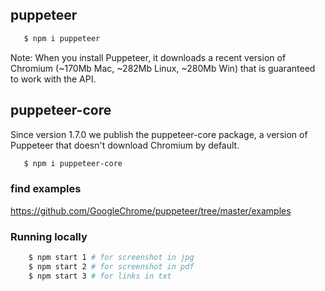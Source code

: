 ## puppeteer

```bash
   $ npm i puppeteer
```

Note: When you install Puppeteer, it downloads a recent version of Chromium (~170Mb Mac, ~282Mb Linux, ~280Mb Win) that is guaranteed to work with the API.

## puppeteer-core

Since version 1.7.0 we publish the puppeteer-core package, a version of Puppeteer that doesn't download Chromium by default.

```bash
   $ npm i puppeteer-core
```

### find examples

https://github.com/GoogleChrome/puppeteer/tree/master/examples

### Running locally

```bash
    $ npm start 1 # for screenshot in jpg
    $ npm start 2 # for screenshot in pdf
    $ npm start 3 # for links in txt
```
